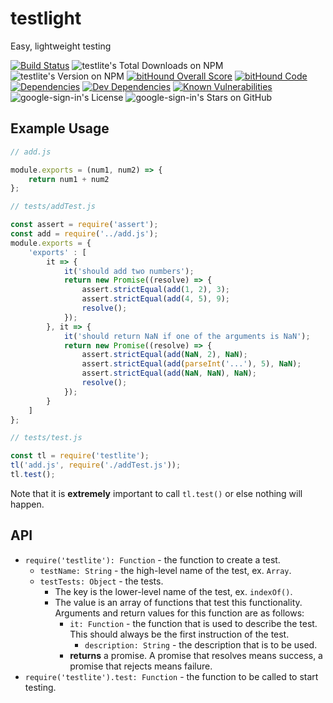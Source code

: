 # testlight
Easy, lightweight testing

[![Build Status](https://travis-ci.org/javacoolme/testlite.svg?branch=master)](https://travis-ci.org/javacoolme/testlite) ![testlite's Total Downloads on NPM](https://img.shields.io/npm/dt/testlite.svg) ![testlite's Version on NPM](https://img.shields.io/npm/v/testlite.svg) [![bitHound Overall Score](https://www.bithound.io/github/javacoolme/testlite/badges/score.svg)](https://www.bithound.io/github/javacoolme/testlite) [![bitHound Code](https://www.bithound.io/github/javacoolme/testlite/badges/code.svg)](https://www.bithound.io/github/javacoolme/testlite) [![Dependencies](https://www.bithound.io/github/javacoolme/testlite/badges/dependencies.svg)](https://www.bithound.io/github/javacoolme/testlite/master/dependencies/npm) [![Dev Dependencies](https://www.bithound.io/github/javacoolme/testlite/badges/devDependencies.svg)](https://www.bithound.io/github/javacoolme/testlite/master/dependencies/npm) [![Known Vulnerabilities](https://snyk.io/test/github/javacoolme/testlite/badge.svg)](https://snyk.io/test/github/javacoolme/testlite) ![google-sign-in's License](https://img.shields.io/npm/l/testlite.svg) ![google-sign-in's Stars on GitHub](https://img.shields.io/github/stars/javacoolme/testlite.svg?style=social&label=Star)

## Example Usage
```javascript
// add.js

module.exports = (num1, num2) => {
	return num1 + num2
};

// tests/addTest.js

const assert = require('assert');
const add = require('../add.js');
module.exports = {
	'exports' : [
		it => {
			it('should add two numbers');
			return new Promise((resolve) => {
				assert.strictEqual(add(1, 2), 3);
				assert.strictEqual(add(4, 5), 9);
				resolve();
			});
		}, it => {
			it('should return NaN if one of the arguments is NaN');
			return new Promise((resolve) => {
				assert.strictEqual(add(NaN, 2), NaN);
				assert.strictEqual(add(parseInt('...'), 5), NaN);
				assert.strictEqual(add(NaN, NaN), NaN);
				resolve();
			});
		}
	]
};

// tests/test.js

const tl = require('testlite');
tl('add.js', require('./addTest.js'));
tl.test();
```

Note that it is **extremely** important to call `tl.test()` or else nothing will happen.

## API

- `require('testlite'): Function` - the function to create a test.
	- `testName: String` - the high-level name of the test, ex. `Array`.
	- `testTests: Object` - the tests.
		- The key is the lower-level name of the test, ex. `indexOf()`.
		- The value is an array of functions that test this functionality. Arguments and return values for this function are as follows:
			- `it: Function` - the function that is used to describe the test. This should always be the first instruction of the test.
				- `description: String` - the description that is to be used.
			- **returns** a promise. A promise that resolves means success, a promise that rejects means failure.
- `require('testlite').test: Function` - the function to be called to start testing.
